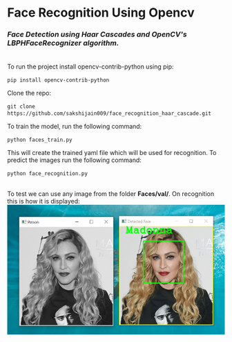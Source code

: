 # Face Recognition Using Opencv
### _Face Detection using Haar Cascades and OpenCV's LBPHFaceRecognizer algorithm._<br><br>
To run the project install opencv-contrib-python using pip:

```
pip install opencv-contrib-python
```
Clone the repo:
```
git clone https://github.com/sakshijain009/face_recognition_haar_cascade.git
```
To train the model, run the following command:
```
python faces_train.py
```
This will create the trained yaml file which will be used for recognition. To predict the images run the following command:
```
python face_recognition.py
```
<br>
To test we can use any image from the folder <b>Faces/val/</b>. On recognition this is how it is displayed:<br>
<img src="img/detected.png" height="300">
